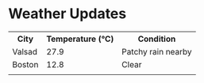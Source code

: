 # Weather Updates

<!-- WEATHER-UPDATE-START -->
<table><tr><th>City</th><th>Temperature (°C)</th><th>Condition</th></tr><tr><td>Valsad</td><td>27.9</td><td>Patchy rain nearby</td></tr><tr><td>Boston</td><td>12.8</td><td>Clear</td></tr><tr><td></td><td></td><td></td></tr></table>
<!-- WEATHER-UPDATE-END -->
